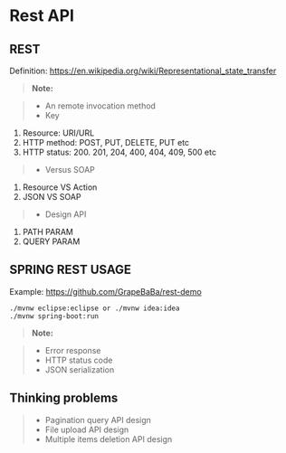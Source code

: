Rest API
==================

REST 
-------------
Definition: https://en.wikipedia.org/wiki/Representational_state_transfer
>**Note:**

>- An remote invocation method
>- Key
   1. Resource: URI/URL
   2. HTTP method: POST, PUT, DELETE, PUT etc
   3. HTTP status: 200. 201, 204, 400, 404, 409, 500 etc
>- Versus SOAP
   1. Resource VS Action
   2. JSON VS SOAP
>- Design API
   1. PATH PARAM
   2. QUERY PARAM


SPRING REST USAGE
-------------
Example: https://github.com/GrapeBaBa/rest-demo
```
./mvnw eclipse:eclipse or ./mvnw idea:idea
./mvnw spring-boot:run
```
>**Note:**

>- Error response
>- HTTP status code
>- JSON serialization

Thinking problems
-------------
>- Pagination query  API design
>- File upload API design
>- Multiple items deletion API design 
